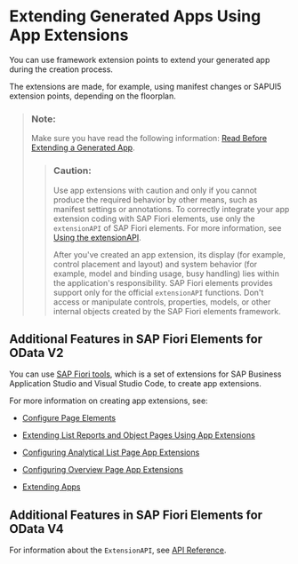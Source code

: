 <!-- loio340cdb2ba97c4843979f905a70a327ee -->

# Extending Generated Apps Using App Extensions

You can use framework extension points to extend your generated app during the creation process.

The extensions are made, for example, using manifest changes or SAPUI5 extension points, depending on the floorplan.

> ### Note:  
> Make sure you have read the following information: [Read Before Extending a Generated App](read-before-extending-a-generated-app-d9c146a.md).
> 
> > ### Caution:  
> > Use app extensions with caution and only if you cannot produce the required behavior by other means, such as manifest settings or annotations. To correctly integrate your app extension coding with SAP Fiori elements, use only the `extensionAPI` of SAP Fiori elements. For more information, see [Using the extensionAPI](using-the-extensionapi-bd2994b.md).
> > 
> > After you've created an app extension, its display \(for example, control placement and layout\) and system behavior \(for example, model and binding usage, busy handling\) lies within the application's responsibility. SAP Fiori elements provides support only for the official `extensionAPI` functions. Don't access or manipulate controls, properties, models, or other internal objects created by the SAP Fiori elements framework.



<a name="loio340cdb2ba97c4843979f905a70a327ee__section_llp_frp_znb"/>

## Additional Features in SAP Fiori Elements for OData V2

You can use [SAP Fiori tools](https://help.sap.com/viewer/product/SAP_FIORI_tools/Latest/en-US), which is a set of extensions for SAP Business Application Studio and Visual Studio Code, to create app extensions.

For more information on creating app extensions, see:

-   [Configure Page Elements](https://help.sap.com/docs/SAP_FIORI_tools/17d50220bcd848aa854c9c182d65b699/047507c86afa4e96bb3d284adb9f4726.html)

-   [Extending List Reports and Object Pages Using App Extensions](extending-list-reports-and-object-pages-using-app-extensions-a892eb8.md)

-   [Configuring Analytical List Page App Extensions](configuring-analytical-list-page-app-extensions-9504fb4.md)

-   [Configuring Overview Page App Extensions](configuring-overview-page-app-extensions-b240f61.md)

-   [Extending Apps](../08_Extending_SAPUI5_Applications/extending-apps-a264a9a.md)




<a name="loio340cdb2ba97c4843979f905a70a327ee__section_lgr_krp_znb"/>

## Additional Features in SAP Fiori Elements for OData V4

For information about the `ExtensionAPI`, see [API Reference](https://ui5.sap.com/#/api/sap.fe.core.ExtensionAPI).

